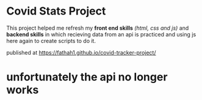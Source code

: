 # Covid Stats Project

This project helped me refresh my **front end skills** *(html, css and js)* and **backend skills** in which recieving data from an api is practiced and using js here again to create scripts to do it.

published at https://fathah1.github.io/covid-tracker-project/



# unfortunately the api no longer works 
